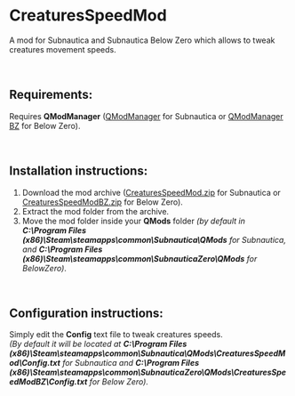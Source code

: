 # CreaturesSpeedMod
A mod for Subnautica and Subnautica Below Zero which allows to tweak creatures movement speeds.

<br>

## Requirements:
Requires **QModManager** ([QModManager](https://www.nexusmods.com/subnautica/mods/201) for Subnautica or [QModManager BZ](https://www.nexusmods.com/subnauticabelowzero/mods/1) for Below Zero).

<br>

## Installation instructions:
1) Download the mod archive ([CreaturesSpeedMod.zip](https://github.com/K07H/CreaturesSpeedMod/releases/download/1.1.0/CreaturesSpeedMod.zip) for Subnautica or [CreaturesSpeedModBZ.zip](https://github.com/K07H/CreaturesSpeedMod/releases/download/1.1.0/CreaturesSpeedModBZ.zip) for Below Zero).
2) Extract the mod folder from the archive.
3) Move the mod folder inside your **QMods** folder *(by default in **C:\Program Files (x86)\Steam\steamapps\common\Subnautica\QMods** for Subnautica, and **C:\Program Files (x86)\Steam\steamapps\common\SubnauticaZero\QMods** for BelowZero)*.

<br>

## Configuration instructions:
Simply edit the **Config** text file to tweak creatures speeds.<br>
*(By default it will be located at **C:\Program Files (x86)\Steam\steamapps\common\Subnautica\QMods\CreaturesSpeedMod\Config.txt** for Subnautica and **C:\Program Files (x86)\Steam\steamapps\common\SubnauticaZero\QMods\CreaturesSpeedModBZ\Config.txt** for Below Zero).*
